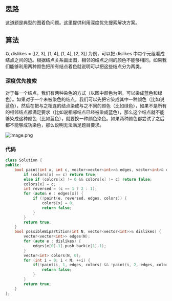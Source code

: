 ## 思路
这道题是典型的图着色问题。这里提供利用深度优先搜索解决方案。

## 算法
以 dislikes = [[2, 3], [1, 4], [1, 4], [2, 3]] 为例，可以把 dislikes 中每个元组看成结点之间的边。根据结点关系画出图，相邻的结点之间的颜色不能够相同。如果我们能够利用两种颜色把所有结点着色就说明可以把这些结点分为两类。

### 深度优先搜索

对于每一个结点，我们有两种染色的方式（以图中颜色为例，可以染成蓝色和绿色）。如果对于一个未被染色的结点，我们可以先把它染成其中一种颜色（比如说蓝色），然后在把与之相连的结点染成与之不同的颜色（比如绿色），如果不是所有的相邻结点都满足要求（比如说相邻结点已经被染成蓝色），那么这个结点就不能够染成这种颜色（比如蓝色），就要换一种颜色染色。如果两种颜色都尝试了之后都不能够成功染色，那么说明无法满足题目要求。

![image.png](https://pic.leetcode-cn.com/1616218613-zwSqZw-image.png)

### 代码
```c++ []
class Solution {
public:
    bool paint(int x, int c, vector<vector<int>>& edges, vector<int>& colors) {
        if (colors[x] == c) return true;
        else if (colors[x] != 0 && colors[x] != c) return false;
        colors[x] = c;
        int reversed = (c == 1 ? 2 : 1);
        for (auto& e : edges[x]) {
            if (!paint(e, reversed, edges, colors)) {
                colors[x] = 0;
                return false;
            }
        }
        return true;
    }
    bool possibleBipartition(int N, vector<vector<int>>& dislikes) {
        vector<vector<int>> edges(N);
        for (auto e : dislikes) {
            edges[e[0]-1].push_back(e[1]-1);
        }
        vector<int> colors(N, 0);
        for (int i = 0; i < N; ++i) {
            if(!paint(i, 1, edges, colors) && !paint(i, 2, edges, colors)) {
                return false;
            }
        }
        return true;
    }
};
```

